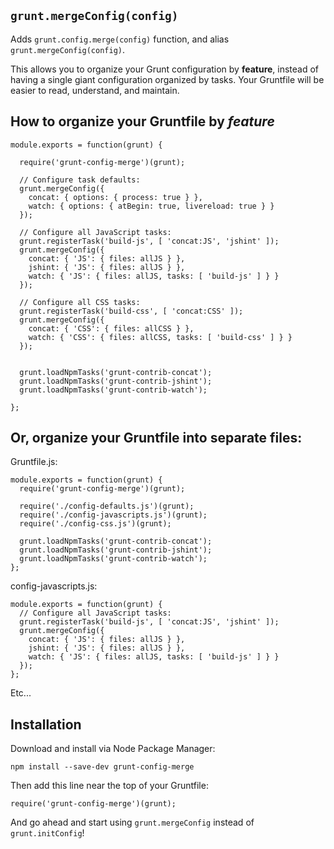 ## `grunt.mergeConfig(config)`
Adds `grunt.config.merge(config)` function, and alias `grunt.mergeConfig(config)`.

This allows you to organize your Grunt configuration by **feature**, instead of having a single giant
configuration organized by tasks.
Your Gruntfile will be easier to read, understand, and maintain.

## How to organize your Gruntfile by *feature*

    module.exports = function(grunt) {

      require('grunt-config-merge')(grunt);

      // Configure task defaults:
      grunt.mergeConfig({
        concat: { options: { process: true } },
        watch: { options: { atBegin: true, livereload: true } }
      });

      // Configure all JavaScript tasks:
      grunt.registerTask('build-js', [ 'concat:JS', 'jshint' ]);
      grunt.mergeConfig({
        concat: { 'JS': { files: allJS } },
        jshint: { 'JS': { files: allJS } },
        watch: { 'JS': { files: allJS, tasks: [ 'build-js' ] } }
      });

      // Configure all CSS tasks:
      grunt.registerTask('build-css', [ 'concat:CSS' ]);
      grunt.mergeConfig({
        concat: { 'CSS': { files: allCSS } },
        watch: { 'CSS': { files: allCSS, tasks: [ 'build-css' ] } }
      });


      grunt.loadNpmTasks('grunt-contrib-concat');
      grunt.loadNpmTasks('grunt-contrib-jshint');
      grunt.loadNpmTasks('grunt-contrib-watch');

    };

## Or, organize your Gruntfile into separate files:

Gruntfile.js:

    module.exports = function(grunt) {
      require('grunt-config-merge')(grunt);

      require('./config-defaults.js')(grunt);
      require('./config-javascripts.js')(grunt);
      require('./config-css.js')(grunt);

      grunt.loadNpmTasks('grunt-contrib-concat');
      grunt.loadNpmTasks('grunt-contrib-jshint');
      grunt.loadNpmTasks('grunt-contrib-watch');
    };

config-javascripts.js:

    module.exports = function(grunt) {
      // Configure all JavaScript tasks:
      grunt.registerTask('build-js', [ 'concat:JS', 'jshint' ]);
      grunt.mergeConfig({
        concat: { 'JS': { files: allJS } },
        jshint: { 'JS': { files: allJS } },
        watch: { 'JS': { files: allJS, tasks: [ 'build-js' ] } }
      });
    };

Etc...


## Installation

Download and install via Node Package Manager:

    npm install --save-dev grunt-config-merge

Then add this line near the top of your Gruntfile:

    require('grunt-config-merge')(grunt);

And go ahead and start using `grunt.mergeConfig` instead of `grunt.initConfig`!
